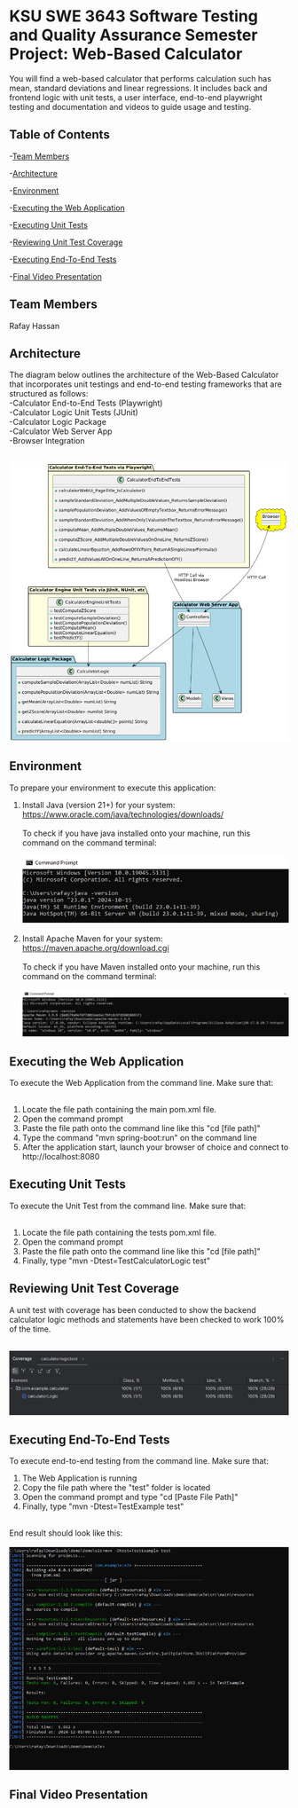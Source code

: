 # KSU SWE 3643 Software Testing and Quality Assurance Semester Project: Web-Based Calculator

You will find a web-based calculator that performs calculation such has mean, standard deviations and linear regressions.
It includes back and frontend logic with unit tests, a user interface, end-to-end playwright testing and documentation and videos
to guide usage and testing.

## Table of Contents

-[Team Members](#team-members)<br>

-[Architecture](#architecture)<br>

-[Environment](#environment)<br>

-[Executing the Web Application](#executing-the-web-application)<br>

-[Executing Unit Tests](#executing-unit-tests)<br>

-[Reviewing Unit Test Coverage](#reviewing-unit-test-coverage)<br>

-[Executing End-To-End Tests](#executing-end-to-end-tests)<br>

-[Final Video Presentation](#final-video-presentation-)<br>


## Team Members

Rafay Hassan

## Architecture

The diagram below outlines the architecture of the Web-Based Calculator that incorporates unit testings and end-to-end
testing frameworks that are structured as follows:
<br>
-Calculator End-to-End Tests (Playwright)<br>
-Calculator Logic Unit Tests (JUnit)<br>
-Calculator Logic Package<br>
-Calculator Web Server App<br>
-Browser Integration<br><br>

![Test](images/Architecture.png)

## Environment

To prepare your environment to execute this application:<br>
1. Install Java (version 21+) for your system: https://www.oracle.com/java/technologies/downloads/
<br><br>
To check if you have java installed onto your machine, run this command on the command terminal:
<br><br>
![Test](images/Java%20download.PNG)
<br><br>
2. Install Apache Maven for your system: https://maven.apache.org/download.cgi
<br><br>
To check if you have Maven installed onto your machine, run this command on the command terminal:
<br><br>
![Test](images/Maven%20Downloaded.PNG)

## Executing the Web Application
To execute the Web Application from the command line. Make sure that:<br><br>
1. Locate the file path containing the main pom.xml file.
2. Open the command prompt
3. Paste the file path onto the command line like this "cd [file path]"
4. Type the command "mvn spring-boot:run" on the command line
5. After the application start, launch your browser of choice and connect to http://localhost:8080

## Executing Unit Tests
To execute the Unit Test from the command line. Make sure that:<br><br>
1. Locate the file path containing the tests pom.xml file.
2. Open the command prompt
3. Paste the file path onto the command line like this "cd [file path]"
4. Finally, type "mvn -Dtest=TestCalculatorLogic test"

## Reviewing Unit Test Coverage

A unit test with coverage has been conducted to show the backend calculator logic methods and statements have been
checked to work 100% of the time.<br><br>

![Test](images/Coverage.PNG)

## Executing End-To-End Tests

To execute end-to-end testing from the command line. Make sure that:<br>
1. The Web Application is running<br>
2. Copy the file path where the "test" folder is located<br>
3. Open the command prompt and type "cd [Paste File Path]"<br>
4. Finally, type "mvn -Dtest=TestExample test"<br><br>

End result should look like this:<br><br>
![Test](images/e3e%20command%20pass.PNG)

## Final Video Presentation 